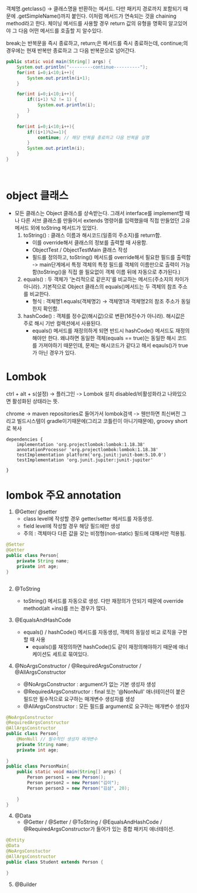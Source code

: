 객체명.getclass() -> 클래스명을 반환하는 메서드. 다만 패키지 경로까지 포함되기 때문에 .getSimpleName()까지 붙인다. 
이처럼 메서드가 연속되는 것을 chaining method라고 한다. 체이닝 메서드를 사용할 경우 return 값의 유형을 명확히 알고있어야 그 다음 어떤 메서드를 호출할 지 알수있다.

break;는 반복문을 즉시 종료하고, return;은 메서드를 즉시 종료하는데, continue;의 경우에는 현재 반복만 종료하고 그 다음 반복문으로 넘어간다.

```java
public static void main(String[] args) {
    System.out.println("---------continue----------");
    for(int i=0;i<10;i++){
        System.out.println(i+1);
    }

    for(int i=0;i<10;i++){
        if((i+1) %2 != 1) {
            System.out.println(i);
        }
    }

    for(int i=0;i<10;i++){
        if((i+1)%2==1){
            continue; // 해당 반복을 종료하고 다음 반복을 실행
        }
        System.out.println(i);
    }
}
     
      
```


# object 클래스
- 모든 클래스는 Object 클래스를 상속받는다. 그래서 interface를 implement할 때나 다른 서브 클래스를 만들어서 extends 명령어를 입력했을때
직접 만들었던 고유 메서드 외에 toString 메서드가 있었다.
    1. toString() : 클래스 이름과 해시코드(일종의 주소지)를 return함.
        - 이를 override해서 클래스의 정보를 출력할 때 사용함.
        - ObjectTest / ObjectTestMain 클래스 작성
        - 필드를 정의하고, toString() 메서드를 override해서 필요한 필드를 출력함 -> main단계에서 특정 객체의 특정 필드를 객체의 이름만으로 출력이 가능함(toString()을 직접 쓸 필요없이 객체 이름 뒤에 자동으로 추가된다.)
    2. equals() : 두 객체가 '논리적으로 같은지'를 비교하는 메서드(주소지의 차이가 아니라). 기본적으로 Object 클래스의 equals()메서드는 두 객체의 참조 주소를 비교한다.
        - 형식 : 객체명1.equals(객체명2) -> 객체명1과 객체명2의 참조 주소가 동일한지 확인함.
    3. hashCode() : 객체를 정수값(해시값)으로 변환(16진수가 아니라). 해시값은 주로 해시 기반 컬렉션에서 사용된다.
        - equals() 메서드를 재정의하게 되면 반드시 hashCode() 메서드도 재정의 해야만 한다. 왜냐하면 동일한 객체(equals == true)는 동일한 해시 코드를 가져야하기 때문인데,
       문제는 해시코드가 같다고 해서 eqauls()가 true가 아닌 경우가 있다.

# Lombok
ctrl + alt + s(설정) -> 플러그인 -> Lombok 설치
disabled/비활성화라고 나와있으면 활성화된 상태라는 뜻.

chrome -> maven repositories로 들어가서 lombok검색 -> 웬만하면 최신버전
그리고 빌드시스템이 gradle이기때문에(그리고 코틀린이 아니기때문에), groovy short로 복사 
```
dependencies {
    implementation 'org.projectlombok:lombok:1.18.38'
    annotationProcessor 'org.projectlombok:lombok:1.18.38'
    testImplementation platform('org.junit:junit-bom:5.10.0')
    testImplementation 'org.junit.jupiter:junit-jupiter'

}
```

# lombok 주요 annotation
1. @Getter/ @setter
    - class level에 작성할 경우 getter/setter 메서드를 자동생성.
    - field level에 작성할 경우 해당 필드에만 생성
    - 주의 : 객체마다 다른 값을 갖는 비정형(non-static) 필드에 대해서만 적용됨. 
```java
@Setter
@Getter
public class Person{
    private String name;
    private int age;
}
     
```

2. @ToString
    - toString() 메서드를 자동으로 생성. 다만 재정의가 안되기 때문에 override method(alt +ins)를 쓰는 경우가 많다.

3. @EqualsAndHashCode
   - equals() / hashCode() 메서드를 자동생성, 객체의 동일성 비교 로직을 구현할 때 사용
        - equals()를 재정의하면 hashCode()도 같이 재정의해야하기 때문에 애너케이션도 세트로 묶여있다.

4. @NoArgsConstructor / @RequiredArgsConstructor / @AllArgsConstructor
    - @NoArgsConstructor : argument가 없는 기본 생성자 생성
    - @RequiredArgsConstructor : final 또는 '@NonNull' 애너테이션이 붙은 필드만 필수적으로 요구하는 매개변수 생성자를 생성
    - @AllArgsConstructor : 모든 필드를 argument로 요구하는 매개변수 생성자
```java
@NoArgsConstructor
@RequiredArgsConstructor
@AllArgsConstructor
public class Person{
    @NonNull // 필수적인 생성자 매개변수
    private String name;
    private int age;
    
}
public class PersonMain{
    public static void main(String[] args) {
        Person person1 = new Person(); 
        Person person2 = new Person("김이"); 
        Person person3 = new Person("김삼", 20);
        
    }
}
```

4. @Data
    - @Getter / @Setter / @ToString / @EqualsAndHashCode / @RequiredArgsConstructor가 들어가 있는 종합 패키지 애너테이션.
   
```java
@Entity
@Data
@NoArgsConstuctor
@AllArgsConstructor
public class Student extends Person {
    
}
```

5. @Builder 

